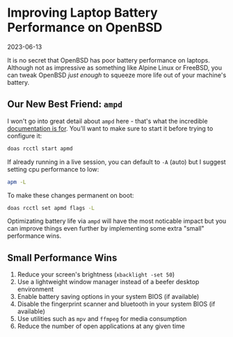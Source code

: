 # Improving Laptop Battery Performance on OpenBSD

2023-06-13

It is no secret that OpenBSD has poor battery performance on laptops. Although not as impressive as something like Alpine Linux or FreeBSD, you can tweak OpenBSD *just enough* to squeeze more life out of your machine's battery.

## Our New Best Friend: `ampd`

I won't go into great detail about `ampd` here - that's what the incredible [documentation is for](https://man.openbsd.org/apmd). You'll want to make sure to start it before trying to configure it:

~~~sh
doas rcctl start apmd
~~~

If already running in a live session, you can default to `-A` (auto) but I suggest setting cpu performance to low:

~~~sh
apm -L
~~~

To make these changes permanent on boot:

~~~sh
doas rcctl set apmd flags -L
~~~

Optimizating battery life via `ampd` will have the most noticable impact but you can improve things even further by implementing some extra "small" performance wins.

## Small Performance Wins

1. Reduce your screen's brightness (`xbacklight -set 50`)
2. Use a lightweight window manager instead of a beefer desktop environment
3. Enable battery saving options in your system BIOS (if available)
4. Disable the fingerprint scanner and bluetooth in your system BIOS (if available)
5. Use utilities such as `mpv` and `ffmpeg` for media consumption
6. Reduce the number of open applications at any given time